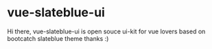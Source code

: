 # vue-slateblue-ui
Hi there, vue-slateblue-ui is open souce ui-kit for vue lovers based on bootcatch slateblue theme thanks :)
